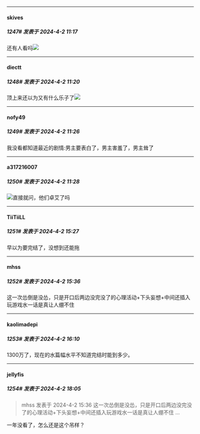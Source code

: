 ﻿
*****

####  skives  
##### 1247#       发表于 2024-4-2 11:17

还有人看吗<img src="https://static.saraba1st.com/image/smiley/face2017/067.png" referrerpolicy="no-referrer">

*****

####  diectt  
##### 1248#       发表于 2024-4-2 11:20

顶上来还以为又有什么乐子了<img src="https://static.saraba1st.com/image/smiley/face2017/067.png" referrerpolicy="no-referrer">


*****

####  nofy49  
##### 1249#       发表于 2024-4-2 11:26

我没看都知道最近的剧情:男主要表白了，男主害羞了，男主耸了


*****

####  a317216007  
##### 1250#       发表于 2024-4-2 11:28

<img src="https://static.saraba1st.com/image/smiley/face2017/067.png" referrerpolicy="no-referrer">直接就问，他们卓艾了吗


*****

####  TiiTiiLL  
##### 1251#       发表于 2024-4-2 15:27

早以为要完结了，没想到还能拖


*****

####  mhss  
##### 1252#       发表于 2024-4-2 15:36

这一次怂倒是没怂，只是开口后两边没完没了的心理活动+下头妄想+中间还插入玩游戏水一话是真让人绷不住


*****

####  kaolimadepi  
##### 1253#       发表于 2024-4-2 16:10

1300万了，现在的水篇幅水平不知道完结时能到多少。


*****

####  jellyfis  
##### 1254#       发表于 2024-4-2 18:05

<blockquote>mhss 发表于 2024-4-2 15:36
这一次怂倒是没怂，只是开口后两边没完没了的心理活动+下头妄想+中间还插入玩游戏水一话是真让人绷不住 ...</blockquote>
一年没看了，怎么还是这个吊样？

